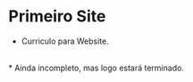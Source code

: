 # Primeiro Site

* Curriculo para Website. <br><br>

\* Ainda incompleto, mas logo estará terminado.